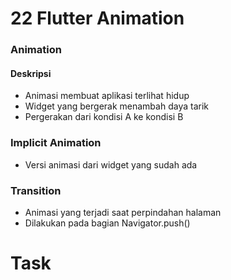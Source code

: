 # 22 Flutter Animation

### Animation
#### Deskripsi
* Animasi membuat aplikasi terlihat hidup
* Widget yang bergerak menambah daya tarik
* Pergerakan dari kondisi A ke kondisi B

### Implicit Animation
* Versi animasi dari widget yang sudah ada

### Transition
* Animasi yang terjadi saat perpindahan halaman
* Dilakukan pada bagian Navigator.push()

# Task
